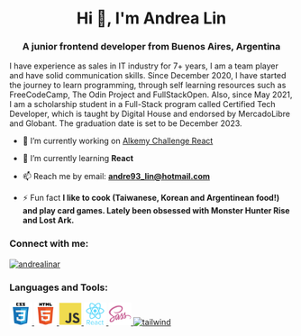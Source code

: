 <h1 align="center">Hi 👋, I'm Andrea Lin</h1>
<h3 align="center">A junior frontend developer from Buenos Aires, Argentina</h3>

<p>I have experience as sales in IT industry for 7+ years, I am a team player and have solid communication skills. Since December 2020, I have started the journey to learn programming, through self learning resources such as FreeCodeCamp, The Odin Project and FullStackOpen. Also, since May 2021, I am a scholarship student in a Full-Stack program called Certified Tech Developer, which is taught by Digital House and endorsed by MercadoLibre and Globant. The graduation date is set to be December 2023.</p>

- 🔭 I’m currently working on [Alkemy Challenge React](https://github.com/Moonriz-ar/alkemy-challenge-react)

- 🌱 I’m currently learning **React**

- 📫 Reach me by email: **andre93_lin@hotmail.com**

- ⚡ Fun fact **I like to cook (Taiwanese, Korean and Argentinean food!) and play card games. Lately been obsessed with Monster Hunter Rise and Lost Ark.**

<h3 align="left">Connect with me:</h3>
<p align="left">
<a href="https://linkedin.com/in/andrealinar" target="blank"><img align="center" src="https://raw.githubusercontent.com/rahuldkjain/github-profile-readme-generator/master/src/images/icons/Social/linked-in-alt.svg" alt="andrealinar" height="30" width="40" /></a>
</p>

<h3 align="left">Languages and Tools:</h3>
<p align="left"> <a href="https://www.w3schools.com/css/" target="_blank" rel="noreferrer"> <img src="https://raw.githubusercontent.com/devicons/devicon/master/icons/css3/css3-original-wordmark.svg" alt="css3" width="40" height="40"/> </a> <a href="https://www.w3.org/html/" target="_blank" rel="noreferrer"> <img src="https://raw.githubusercontent.com/devicons/devicon/master/icons/html5/html5-original-wordmark.svg" alt="html5" width="40" height="40"/> </a> <a href="https://developer.mozilla.org/en-US/docs/Web/JavaScript" target="_blank" rel="noreferrer"> <img src="https://raw.githubusercontent.com/devicons/devicon/master/icons/javascript/javascript-original.svg" alt="javascript" width="40" height="40"/> </a> <a href="https://reactjs.org/" target="_blank" rel="noreferrer"> <img src="https://raw.githubusercontent.com/devicons/devicon/master/icons/react/react-original-wordmark.svg" alt="react" width="40" height="40"/> </a> <a href="https://sass-lang.com" target="_blank" rel="noreferrer"> <img src="https://raw.githubusercontent.com/devicons/devicon/master/icons/sass/sass-original.svg" alt="sass" width="40" height="40"/> </a> <a href="https://tailwindcss.com/" target="_blank" rel="noreferrer"> <img src="https://www.vectorlogo.zone/logos/tailwindcss/tailwindcss-icon.svg" alt="tailwind" width="40" height="40"/> </a> </p>
